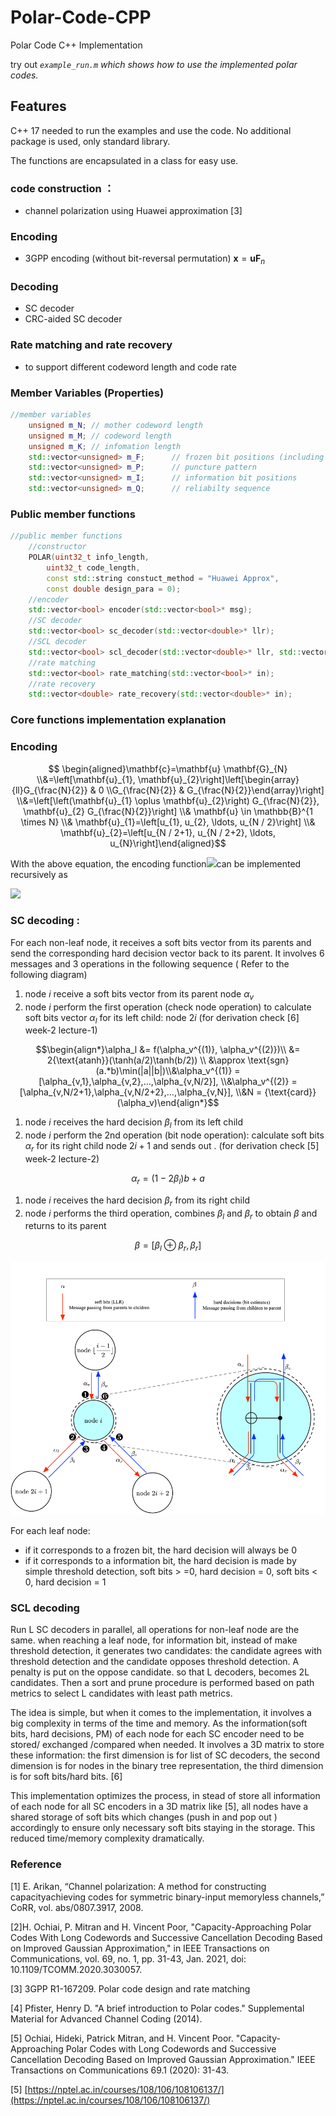 # Polar-Code-CPP
Polar Code C++ Implementation

try out *`example_run.m`  which shows how to use the implemented polar codes.*

## Features

C++ 17 needed to run the examples and use the code.  No additional package is used, only standard library.

The functions are encapsulated in a class for easy use.

### code construction ：

- channel polarization using Huawei approximation [3]

### Encoding

- 3GPP encoding (without bit-reversal permutation)  $\mathbf x = \mathbf u \mathbf F_n$

### Decoding

- SC decoder
- CRC-aided SC decoder

### Rate matching and rate recovery

- to support different codeword length and code rate

### Member Variables (Properties)

```cpp
//member variables
	unsigned m_N; // mother codeword length
	unsigned m_M; // codeword length
	unsigned m_K; // infomation length
	std::vector<unsigned> m_F;		// frozen bit positions (including puncture postions)
	std::vector<unsigned> m_P;		// puncture pattern
	std::vector<unsigned> m_I;		// information bit positions
	std::vector<unsigned> m_Q;		// reliabilty sequence
```

### Public member functions

```cpp
//public member functions
	//constructor
	POLAR(uint32_t info_length,
		uint32_t code_length,
		const std::string constuct_method = "Huawei Approx",
		const double design_para = 0);
	//encoder
	std::vector<bool> encoder(std::vector<bool>* msg);
	//SC decoder
	std::vector<bool> sc_decoder(std::vector<double>* llr);
	//SCL decoder
	std::vector<bool> scl_decoder(std::vector<double>* llr, std::vector<bool> crc_g, unsigned nL);
	//rate matching
	std::vector<bool> rate_matching(std::vector<bool>* in);
	//rate recovery
	std::vector<double> rate_recovery(std::vector<double>* in);
```

### Core functions implementation explanation

### **Encoding**

$$ \begin{aligned}\mathbf{c}=\mathbf{u} \mathbf{G}_{N} \\&=\left[\mathbf{u}_{1}, \mathbf{u}_{2}\right]\left[\begin{array}{ll}G_{\frac{N}{2}} & 0 \\G_{\frac{N}{2}} & G_{\frac{N}{2}}\end{array}\right] \\&=\left[\left(\mathbf{u}_{1} \oplus \mathbf{u}_{2}\right) G_{\frac{N}{2}}, \mathbf{u}_{2} G_{\frac{N}{2}}\right] \\& \mathbf{u} \in \mathbb{B}^{1 \times N} \\& \mathbf{u}_{1}=\left[u_{1}, u_{2}, \ldots, u_{N / 2}\right] \\& \mathbf{u}_{2}=\left[u_{N / 2+1}, u_{N / 2+2}, \ldots, u_{N}\right]\end{aligned}$$

With the above equation, the encoding function<img src="https://render.githubusercontent.com/render/math?math=f(\mathbf u)">can be implemented recursively as 

<img src="https://render.githubusercontent.com/render/math?math=f(\mathbf u ) = [f(\mathbf u_1 \oplus \mathbf u_2),f(\mathbf u_2) ]">


### SC decoding :

For each non-leaf node, it receives a soft bits vector from its parents and send the corresponding  hard decision vector  back to its parent. It involves 6 messages and 3 operations in the following sequence (  Refer to the following diagram)

1. node $i$ receive a soft bits vector from its parent node $\alpha_v$ 
2. node $i$  perform the first operation (check node operation) to calculate soft bits vector $\alpha_l$ for its left child: node $2i$ (for derivation check [6] week-2 lecture-1)

$$\begin{align*}\alpha_l &= f(\alpha_v^{(1)}, \alpha_v^{(2)})\\ &= 2{\text{atanh}}(\tanh(a/2)\tanh(b/2)) \\ &\approx \text{sgn}(a.*b)\min(|a||b|)\\&\alpha_v^{(1)} = [\alpha_{v,1},\alpha_{v,2},...,\alpha_{v,N/2}], \\&\alpha_v^{(2)} = [\alpha_{v,N/2+1},\alpha_{v,N/2+2},...,\alpha_{v,N}], \\&N = {\text{card}}(\alpha_v)\end{align*}$$

1. node $i$  receives the hard decision $\beta_l$ from its left child 
2. node $i$  perform the 2nd operation (bit node operation): calculate soft bits  $\alpha_r$ for its right child node $2i+1$ and sends out . (for derivation check [5] week-2 lecture-2)

$$\alpha_r = (1- 2\beta_l)b + a$$

1. node $i$  receives the hard decision $\beta_r$ from its right child
2. node  $i$ performs the third operation, combines $\beta_l$  and $\beta_r$ to obtain $\beta$ and returns to its parent

$$\beta = [\beta_l \oplus \beta_r,\beta_r]$$

![decoing](Aux/SC_decording.png)


For each leaf node:

- if it corresponds to a frozen bit, the hard decision will always be 0
- if it corresponds to a information bit, the hard decision is made by simple threshold detection, soft bits > =0, hard decision = 0,  soft bits < 0, hard decision = 1

### SCL decoding

Run L SC decoders in parallel,  all operations for non-leaf node are the same. when reaching a leaf node, for information bit, instead of make threshold detection, it generates two candidates: the candidate agrees with threshold detection and the candidate opposes threshold detection.  A penalty is put on the oppose candidate. so that L decoders, becomes 2L candidates. Then a sort and prune procedure is performed based on path metrics to select L candidates with least path metrics.

The idea is simple, but when it comes to the implementation, it involves a big complexity in terms of the time and memory. As the information(soft bits, hard decisions, PM) of each node for each SC encoder need  to be stored/ exchanged /compared when needed. It involves a 3D matrix to store these information:  the first dimension is for list of SC decoders, the second dimension is for nodes in the binary tree representation, the third dimension is for soft bits/hard bits. [6]

This implementation optimizes the process, in stead of store all information of each node for all SC encoders in a 3D matrix like [5], all nodes have a shared storage of soft bits which changes (push in and pop out ) accordingly to ensure only necessary soft bits staying in the storage. This reduced time/memory complexity  dramatically. 

### Reference

[1] E. Arikan, “Channel polarization: A method for constructing capacityachieving codes for symmetric binary-input memoryless channels,” CoRR, vol. abs/0807.3917, 2008.

[2]H. Ochiai, P. Mitran and H. Vincent Poor, "Capacity-Approaching Polar Codes With Long Codewords and Successive Cancellation Decoding Based on Improved Gaussian Approximation," in IEEE Transactions on Communications, vol. 69, no. 1, pp. 31-43, Jan. 2021, doi: 10.1109/TCOMM.2020.3030057.

[3] 3GPP R1-167209. Polar code design and rate matching

[4] Pfister, Henry D. "A brief introduction to Polar codes." Supplemental Material for Advanced Channel Coding (2014).

[5] Ochiai, Hideki, Patrick Mitran, and H. Vincent Poor. "Capacity-Approaching Polar Codes with Long Codewords and Successive Cancellation Decoding Based on Improved Gaussian Approximation." IEEE Transactions on Communications 69.1 (2020): 31-43.

[5] [https://nptel.ac.in/courses/108/106/108106137/](https://nptel.ac.in/courses/108/106/108106137/)
